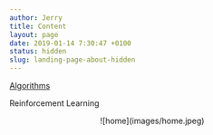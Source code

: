 ```yaml
---
author: Jerry
title: Content
layout: page
date: 2019-01-14 7:30:47 +0100
status: hidden
slug: landing-page-about-hidden
---
```


[Algorithms](https://www.jerrulsu.com/pages/algorithms.html)

Reinforcement Learning

 <div align=center> ![home](images/home.jpeg) </div>

